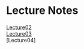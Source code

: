 Lecture Notes
======
[Lecture02](https://www.notion.so/bluecandle/cs231n-2017-lecture2-de5b63768310463593c4172de4211641)    
[Lecture03](https://www.notion.so/bluecandle/CS231n-2017-lecture3-a167e077f2ea4a8aaf59fd0a508013cf)    
[Lecture04]
